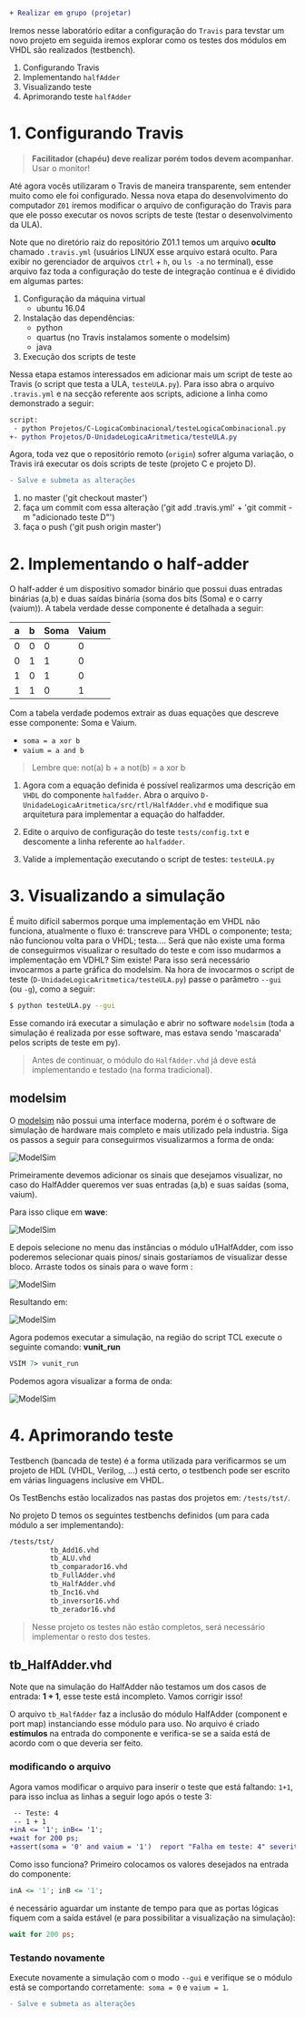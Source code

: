 ```diff
+ Realizar em grupo (projetar)
```

Iremos nesse laboratório editar a configuração do `Travis` para tevstar um novo projeto em seguida iremos explorar como os testes dos módulos em VHDL são realizados (testbench).

1. Configurando Travis
1. Implementando `halfAdder`
1. Visualizando teste
1. Aprimorando teste `halfAdder`

# 1. Configurando Travis

> **Facilitador (chapéu) deve realizar porém todos devem acompanhar**. Usar o monitor!

Até agora vocês utilizaram o Travis de maneira transparente, sem entender muito como ele foi configurado. Nessa nova etapa do desenvolvimento do computador `Z01` iremos modificar o arquivo de configuração do Travis para que ele posso executar os novos scripts de teste (testar o desenvolvimento da ULA).

Note que no diretório raiz do repositório Z01.1 temos um arquivo **oculto** chamado `.travis.yml` (usuários LINUX esse arquivo estará oculto. Para exibir no gerenciador de arquivos `ctrl` + `h`, ou `ls -a` no terminal), esse arquivo faz toda a configuração do teste de integração contínua e é dividido em algumas partes:

1. Configuração da máquina virtual
    - ubuntu 16.04
2. Instalação das dependências:
    - python
    - quartus (no Travis instalamos somente o modelsim)
    - java
3. Execução dos scripts de teste

Nessa etapa estamos interessados em adicionar mais um script de teste ao Travis (o script que testa a ULA, `testeULA.py`). Para isso abra o arquivo `.travis.yml` e na secção referente aos scripts, adicione a linha como demonstrado a seguir:

```diff
script:
 - python Projetos/C-LogicaCombinacional/testeLogicaCombinacional.py
+- python Projetos/D-UnidadeLogicaAritmetica/testeULA.py
```

Agora, toda vez que o repositório remoto (`origin`) sofrer alguma variação, o Travis irá executar os dois scripts de teste (projeto C e projeto D).


```diff
- Salve e submeta as alterações
``` 

1. no master ('git checkout master')
1. faça um commit com essa alteração ('git add .travis.yml' + 'git commit -m "adicionado teste D"')
1. faça o push ('git push origin master')

# 2. Implementando o half-adder

O half-adder é um dispositivo somador binário que possui duas entradas binárias (a,b) e duas saídas binária (soma dos bits (Soma) e o carry (vaium)). A tabela verdade desse componente é detalhada a seguir:

| a | b | Soma | Vaium |
|---|---|------|-------|
| 0 | 0 |    0 |     0 |
| 0 | 1 |    1 |     0 |
| 1 | 0 |    1 |     0 |
| 1 | 1 |    0 |     1 |

Com a tabela verdade podemos extrair as duas equações que descreve esse componente: Soma e Vaium.

-  `soma = a xor b`
-  `vaium = a and b`

> Lembre que: not(a) b + a not(b) = a xor b

1. Agora com a equação definida é possível realizarmos uma descrição em `VHDL` do componente `halfadder`. Abra o arquivo  `D-UnidadeLogicaAritmetica/src/rtl/HalfAdder.vhd` e modifique sua arquitetura para implementar a equação do halfadder. 

2. Edite o arquivo de configuração do teste `tests/config.txt` e descomente a linha referente ao `halfadder`.

3. Valide a implementação executando o script de testes: `testeULA.py`

# 3. Visualizando a simulação

É muito difícil sabermos porque uma implementação em VHDL não funciona, atualmente o fluxo é: transcreve para VHDL o componente; testa; não funcionou volta para o VHDL; testa.... Será que não existe uma forma de conseguirmos visualizar o resultado do teste e com isso mudarmos a implementação em VDHL? Sim existe! Para isso será necessário invocarmos a parte gráfica do modelsim. 
Na hora de invocarmos o script de teste (`D-UnidadeLogicaAritmetica/testeULA.py`) passe o parâmetro `--gui` (ou `-g`), como a seguir:

```bash
$ python testeULA.py --gui
```

Esse comando irá executar a simulação e abrir no software `modelsim` (toda a simulação é realizada por esse software, mas estava sendo 'mascarada' pelos scripts de teste em py).

> Antes de continuar, o módulo do `HalfAdder.vhd` já deve está implementando e testado (na forma tradicional).

## modelsim

O [modelsim](https://www.mentor.com/company/higher_ed/modelsim-student-edition) não possui uma interface moderna, porém é o software de simulação de hardware mais completo e mais utilizado pela industria. Siga os passos a seguir para conseguirmos visualizarmos a forma de onda:

![ModelSim](figs/D-ULA/D-modelsim1a.png)

Primeiramente devemos adicionar os sinais que desejamos visualizar, no caso do HalfAdder queremos ver suas entradas (a,b) e suas saídas (soma, vaium).

Para isso clique em **wave**:

![ModelSim](figs/D-ULA/D-modelsim2.png)

E depois selecione no menu das instâncias o módulo u1HalfAdder, com isso poderemos selecionar quais pinos/ sinais gostaríamos de visualizar desse bloco. Arraste todos os sinais para o wave form :

![ModelSim](figs/D-ULA/D-modelsim3.png)

Resultando em:

![ModelSim](figs/D-ULA/D-modelsim4.png)

Agora podemos executar a simulação, na região do script TCL execute o seguinte comando: **vunit_run**

```tcl
VSIM 7> vunit_run
```

Podemos agora visualizar a forma de onda:

![ModelSim](figs/D-ULA/D-modelsim5.png)

# 4. Aprimorando teste

Testbench (bancada de teste) é a forma utilizada para verificarmos se um projeto de HDL (VHDL, Verilog, ...) está certo, o testbench pode ser escrito em várias linguagens inclusive em VHDL.

Os TestBenchs estão localizados nas pastas dos projetos em: `/tests/tst/`.

No projeto D temos os seguintes testbenchs definidos (um para cada módulo a ser implementando):

```bash
/tests/tst/
          tb_Add16.vhd
          tb_ALU.vhd
          tb_comparador16.vhd
          tb_FullAdder.vhd
          tb_HalfAdder.vhd
          tb_Inc16.vhd
          tb_inversor16.vhd
          tb_zerador16.vhd
```

> Nesse projeto os testes não estão completos, será necessário implementar o resto dos testes.

## tb_HalfAdder.vhd

Note que na simulação do HalfAdder não testamos um dos casos de entrada: **1 + 1**, esse teste está incompleto. Vamos corrigir isso!

O arquivo `tb_HalfAdder` faz a inclusão do módulo HalfAdder (component e port map) instanciando esse módulo para uso. No arquivo é criado **estímulos** na entrada do componente e verifica-se se a saída está de acordo com o que deveria ser feito.

### modificando o arquivo

Agora vamos modificar o arquivo para inserir o teste que está faltando: `1+1`, para isso inclua as linhas a seguir logo após o teste 3:

```diff
 -- Teste: 4
 -- 1 + 1
+inA <= '1'; inB<= '1';
+wait for 200 ps;
+assert(soma = '0' and vaium = '1')  report "Falha em teste: 4" severity error;
```

Como isso funciona? Primeiro colocamos os valores desejados na entrada do componente:

``` vhd
inA <= '1'; inB <= '1';
```

é necessário aguardar um instante de tempo para que as portas lógicas fiquem com a saída estável (e para possibilitar a visualização na simulação):

``` vhd
wait for 200 ps;
```

### Testando novamente

Execute novamente a simulação com o modo `--gui` e verifique se o módulo está se comportando corretamente:` soma = 0` e `vaium = 1`.

```diff
- Salve e submeta as alterações
``` 
